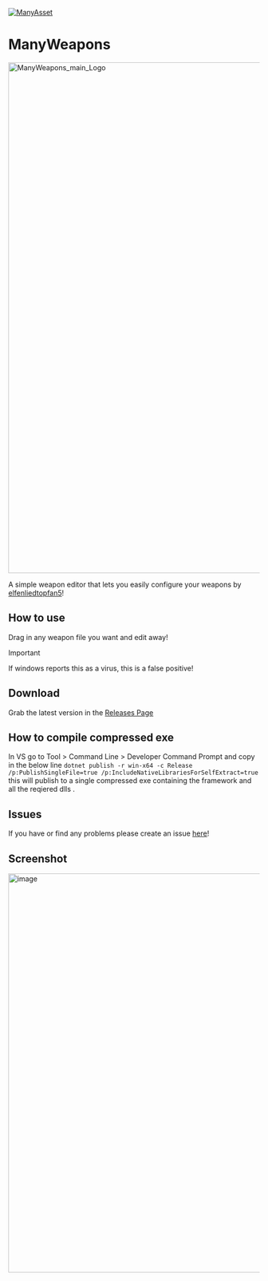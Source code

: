 [![ManyAsset](https://img.shields.io/discord/585171589750849538?color=%23FF8711&label=ManyAsset&logo=discord&logoColor=%23FFFFFF)](https://discord.gg/v2TWkeR)


# ManyWeapons
<img width="5504" height="1024" alt="ManyWeapons_main_Logo" src="https://github.com/user-attachments/assets/754da1ae-49eb-47dd-8f25-fccd355a461e" />


A simple weapon editor that lets you easily configure your weapons by [elfenliedtopfan5](https://github.com/elfenliedtopfan5)!

## How to use
Drag in any weapon file you want and edit away!

> [!IMPORTANT]
> If windows reports this as a virus, this is a false positive! 

## Download
Grab the latest version in the [Releases Page](https://github.com/SadSlothXL/ManyWeapons/releases)


## How to compile compressed exe
In VS go to Tool > Command Line > Developer Command Prompt and copy in the below line 
`dotnet publish -r win-x64 -c Release /p:PublishSingleFile=true /p:IncludeNativeLibrariesForSelfExtract=true`
this will publish to a single compressed exe containing the framework and all the reqiered dlls .

## Issues
If you have or find any problems please create an issue [here](https://github.com/ManyAsset/ManyWeapons/issues)!

## Screenshot
<img width="1200" height="800" alt="image" src="https://github.com/user-attachments/assets/66128e12-cd58-4776-a310-f180ad6c1e9e" />
